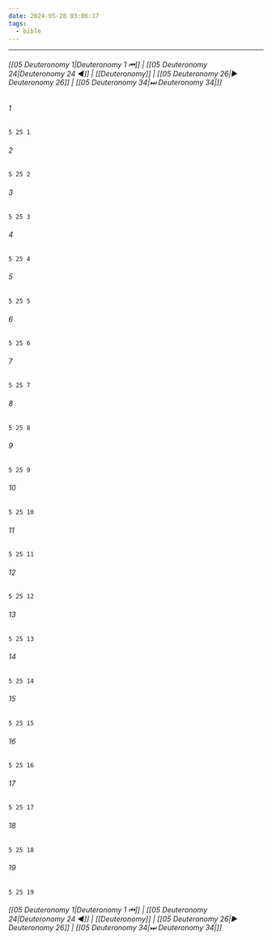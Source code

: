 ```yaml
---
date: 2024-05-28 03:06:17
tags:
  - bible
---
```

___

###### [[05 Deuteronomy 1|Deuteronomy 1 ⏮]] | [[05 Deuteronomy 24|Deuteronomy 24 ◀]] | [[Deuteronomy]] | [[05 Deuteronomy 26|▶ Deuteronomy 26]] | [[05 Deuteronomy 34|⏭ Deuteronomy 34|]]

###### 1
``` verse
5 25 1 
```
###### 2
``` verse
5 25 2 
```
###### 3
``` verse
5 25 3 
```
###### 4
``` verse
5 25 4 
```
###### 5
``` verse
5 25 5 
```
###### 6
``` verse
5 25 6 
```
###### 7
``` verse
5 25 7 
```
###### 8
``` verse
5 25 8 
```
###### 9
``` verse
5 25 9 
```
###### 10
``` verse
5 25 10 
```
###### 11
``` verse
5 25 11 
```
###### 12
``` verse
5 25 12 
```
###### 13
``` verse
5 25 13 
```
###### 14
``` verse
5 25 14 
```
###### 15
``` verse
5 25 15 
```
###### 16
``` verse
5 25 16 
```
###### 17
``` verse
5 25 17 
```
###### 18
``` verse
5 25 18 
```
###### 19
``` verse
5 25 19 
```

###### [[05 Deuteronomy 1|Deuteronomy 1 ⏮]] | [[05 Deuteronomy 24|Deuteronomy 24 ◀]] | [[Deuteronomy]] | [[05 Deuteronomy 26|▶ Deuteronomy 26]] | [[05 Deuteronomy 34|⏭ Deuteronomy 34|]]

